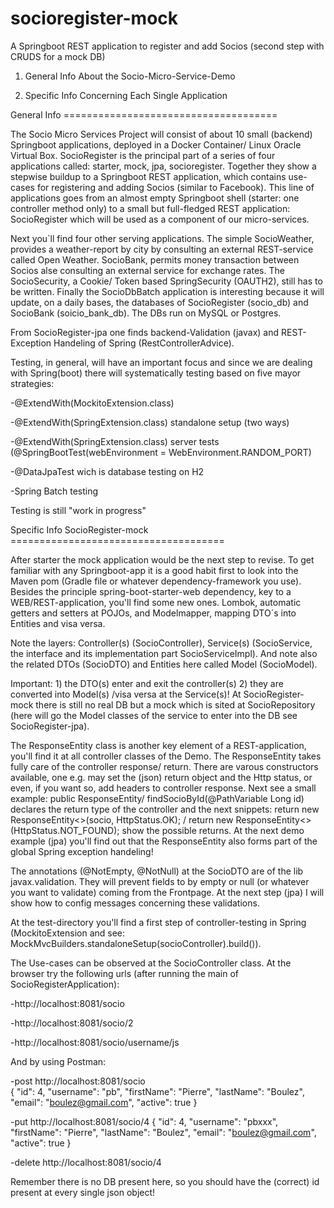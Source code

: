 # socioregister-mock
A Springboot REST application to register and add Socios (second step with CRUDS for a mock DB)

1) General Info About the Socio-Micro-Service-Demo

2) Specific Info Concerning Each Single Application



General Info =====================================

The Socio Micro Services Project will consist of about 10 small (backend) Springboot applications, deployed in a Docker Container/ Linux Oracle Virtual Box. SocioRegister is the principal part of a series of four applications called: starter, mock, jpa, socioregister. Together they show a stepwise buildup to a Springboot REST application, which contains use-cases for registering and adding Socios (similar to Facebook). This line of applications goes from an almost empty Springboot shell (starter: one controller method only) to a small but full-fledged REST application: SocioRegister which will be used as a component of our micro-services.

Next you`ll find four other serving applications. The simple SocioWeather, provides a weather-report by city by consulting an external REST-service called Open Weather. SocioBank, permits money transaction between Socios alse consulting an external service for exchange rates. The SocioSecurity, a Cookie/ Token based SpringSecurity (OAUTH2), still has to be written. Finally the SocioDbBatch application is interesting because it will update, on a daily bases, the databases of SocioRegister (socio_db) and SocioBank (soicio_bank_db). The DBs run on MySQL or Postgres.

From SocioRegister-jpa one finds backend-Validation (javax) and REST-Exception Handeling of Spring (RestControllerAdvice).

Testing, in general, will have an important focus and since we are dealing with Spring(boot) there will systematically testing based on five mayor strategies:

-@ExtendWith(MockitoExtension.class)

-@ExtendWith(SpringExtension.class) standalone setup (two ways)

-@ExtendWith(SpringExtension.class) server tests (@SpringBootTest(webEnvironment = WebEnvironment.RANDOM_PORT)

-@DataJpaTest wich is database testing on H2

-Spring Batch testing

Testing is still "work in progress"



Specific Info SocioRegister-mock =====================================

After starter the mock application would be the next step to revise. To get familiar with any Springboot-app it is a good habit first to look into the Maven pom (Gradle file or whatever dependency-framework you use). Besides the principle spring-boot-starter-web dependency, key to a WEB/REST-application, you'll find some new ones. Lombok, automatic getters and setters at POJOs, and Modelmapper, mapping DTO´s into Entities and visa versa.

Note the layers: Controller(s) (SocioController), Service(s) (SocioService, the interface and its implementation part SocioServiceImpl). And note also the related DTOs (SocioDTO) and Entities here called Model (SocioModel). 

Important: 1) the DTO(s) enter and exit the controller(s) 2) they are converted into Model(s) /visa versa at the Service(s)! At SocioRegister-mock there is still no real DB but a mock which is sited at SocioRepository (here will go the Model classes of the service to enter into the DB see SocioRegister-jpa).

The ResponseEntity class is another key element of a REST-application, you'll find it at all controller classes of the Demo. The ResponseEntity takes fully care of the controller response/ return. There are varous constructors available, one e.g. may set the (json) return object and the Http status, or even, if you want so, add headers to controller response. Next see a small example:  public ResponseEntity/<SocioDTO/> findSocioById(@PathVariable Long id) declares the return type of the controller and the next snippets: return new ResponseEntity<>(socio, HttpStatus.OK); / return new ResponseEntity<>(HttpStatus.NOT_FOUND); show the possible returns. At the next demo example (jpa) you'll find out that the ResponseEntity also forms part of the global Spring exception handeling!

The annotations (@NotEmpty, @NotNull) at the SocioDTO are of the lib javax.validation. They will prevent fields to by empty or null (or whatever you want to validate) coming from the Frontpage. At the next step (jpa) I will show how to config messages concerning these validations.

At the test-directory you'll find a first step of controller-testing in Spring (MockitoExtension and see: MockMvcBuilders.standaloneSetup(socioController).build()). 

The Use-cases can be observed at the SocioController class. At the browser try the following urls (after running the main of SocioRegisterApplication):

-http://localhost:8081/socio

-http://localhost:8081/socio/2

-http://localhost:8081/socio/username/js

And by using Postman:

-post http://localhost:8081/socio  
    {
        "id": 4,
        "username": "pb",
        "firstName": "Pierre",
        "lastName": "Boulez",
        "email": "boulez@gmail.com",
        "active": true 
    } 
  
-put http://localhost:8081/socio/4
    {
        "id": 4,
        "username": "pbxxx",
        "firstName": "Pierre",
        "lastName": "Boulez",
        "email": "boulez@gmail.com",
        "active": true 
    } 
   
-delete http://localhost:8081/socio/4

Remember there is no DB present here, so you should have the (correct) id present at every single json object!
